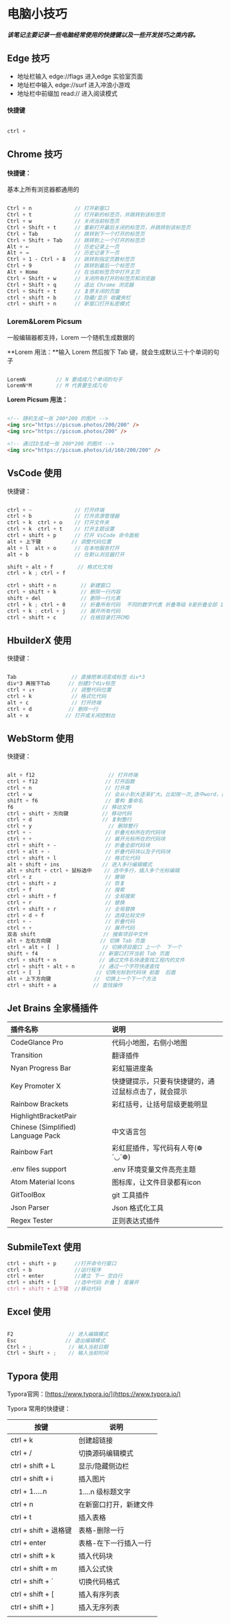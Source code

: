 # 电脑小技巧

##### 该笔记主要记录一些电脑经常使用的快捷键以及一些开发技巧之类内容。

## Edge 技巧

- 地址栏输入 edge://flags 进入edge 实验室页面
- 地址栏中输入 edge://surf 进入冲浪小游戏
- 地址栏中前缀加 read:// 进入阅读模式

#### 快捷键

```scss

ctrl + 

```



## Chrome 技巧

#### 快捷键： 

基本上所有浏览器都通用的

```scss

Ctrl + n              // 打开新窗口
Ctrl + t              // 打开新的标签页，并跳转到该标签页
Ctrl + w              // 关闭当前标签页
Ctrl + Shift + t      // 重新打开最后关闭的标签页，并跳转到该标签页
Ctrl + Tab            // 跳转到下一个打开的标签页
Ctrl + Shift + Tab    // 跳转到上一个打开的标签页
Alt + ←               // 历史记录上一页
Alt + →               // 历史记录下一页
Ctrl + 1 - Ctrl + 8   // 跳转到指定页数标签页
Ctrl + 9              // 跳转到最后一个标签页
Alt + Home            // 在当前标签页中打开主页
Ctrl + Shift + w      // 关闭所有打开的标签页和浏览器
Ctrl + Shift + q      // 退出 Chrome 浏览器
Ctrl + Shift + t      // 复原关闭的页面
ctrl + shift + b      // 隐藏/显示 收藏夹栏
ctrl + shift + n      // 新窗口打开私密模式

```

### Lorem&Lorem Picsum

一般编辑器都支持，Lorem 一个随机生成数据的



**Lorem 用法：**输入 Lorem 然后按下 Tab 键，就会生成默认三十个单词的句子

```scss

LoremN			// N 要成成几个单词的句子
LoremN*M		// M 代表要生成几句

```

**Lorem Picsum 用法：**

```html

<!-- 随机生成一张 200*200 的图片 -->
<img src="https://picsum.photos/200/200" />
<img src="https://picsum.photos/200" />

<!-- 通过ID生成一张 200*200 的图片 -->
<img src="https://picsum.photos/id/160/200/200" />

```



## VsCode 使用

快捷键：

``` scss

ctrl + ~              // 打开终端
ctrl + b              // 打开资源管理器
ctrl + k  ctrl + o    // 打开文件夹 
ctrl + k  ctrl + t    // 打开主题设置 
ctrl + shift + p      // 打开 VsCode 命令面板
alt + 上下键          // 调整代码位置 
alt + l  alt + o      // 在本地服务打开 
alt + b               // 在默认浏览器打开

shift + alt + f        // 格式化文档 
ctrl + k ; ctrl + f

ctrl + shift + n        // 新建窗口
ctrl + shift + k        // 删除一行内容
shift + del             // 删除一行元素
ctrl + k ; ctrl + 0     // 折叠所有代码  不同的数字代表 折叠等级 0是折叠全部 1是折叠第一级
ctrl + k ; ctrl + j     // 展开所有代码
ctrl + shift + c        // 在根目录打开CMD
```

## HbuilderX 使用

快捷键：

``` scss

Tab                  // 直接把单词变成标签 div*3
div*3 再按下Tab      // 创建3个div标签 
ctrl + ↓↑            // 调整代码位置
ctrl + k             // 格式化代码
alt + c              // 打开终端
ctrl + d            // 删除一行
alt + x            // 打开或关闭控制台

```

## WebStorm 使用

快捷键：

```scss

alt + f12                        // 打开终端
ctrl + f12                      // 打开函数
ctrl + n                        // 打开类
ctrl + w                        // 会从小到大逐渐扩大。比如按一次,选中word，按两次，选择表达式, 三次,整个函数
shift + f6                      // 重构 重命名
f6                             // 移动文件
ctrl + shift + 方向键           // 移动代码
ctrl + d                       // 复制整行
ctrl + y                         // 删除整行
ctrl + ‐                        // 折叠光标所在的代码块
ctrl + +                        // 展开光标所在的代码块
ctrl + shift + ‐                // 折叠全部代码块
ctrl + alt + ‐                  // 折叠代码块以及子代码块
ctrl + shift + l                // 格式化代码
alt + shift + ins              // 进入多行编辑模式
alt + shift + ctrl + 鼠标选中 	 // 选中多行，插入多个光标编辑
ctrl + z                        // 撤销
ctrl + shift + z                // 恢复
ctrl + f                        // 搜索
ctrl + shift + f                // 全局搜索
ctrl + r                        // 替换
ctrl + shift + r                // 全局替换
ctrl + d + f                    // 选择比较文件
ctrl + -                        // 折叠代码
ctrl + +                        // 展开代码
双击 shift                      // 搜索项目中文件
alt + 左右方向键                // 切换 Tab 页面
ctrl + alt + [  ]              // 切换项目窗口 上一个  下一个
shift + f4                    // 新窗口打开当前 Tab 页面
ctrl + shift + n              // 通过文件名快速查找工程内的文件
ctrl + shift + alt + n        // 通过一个字符快速查找
ctrl + [  ]                  // 切换光标到代码块 前面  后面
alt + 上下方向键              //　切换上一个下一个方法
ctrl + shift + a            // 查找操作

```

## Jet Brains 全家桶插件

| 插件名称                           | 说明                                                 |
| :--------------------------------- | :--------------------------------------------------- |
| CodeGlance Pro                     | 代码小地图，右侧小地图                               |
| Transition                         | 翻译插件                                             |
| Nyan Progress Bar                  | 彩虹猫进度条                                         |
| Key Promoter X                     | 快捷键提示，只要有快捷键的，通过鼠标点击了，就会提示 |
| Rainbow Brackets                   | 彩红括号，让括号层级更能明显                         |
| HighlightBracketPair               |                                                      |
| Chinese (Simplified) Language Pack | 中文语言包                                           |
| Rainbow Fart                       | 彩虹屁插件，写代码有人夸(❁´◡`❁)                      |
| .env files support                 | .env 环境变量文件高亮主题                            |
| Atom Material Icons                | 图标库，让文件目录都有icon                           |
| GitToolBox                         | git 工具插件                                         |
| Json Parser                        | Json 格式化工具                                      |
| Regex Tester                       | 正则表达式插件                                       |



## SubmileText 使用

```scss
ctrl + shift + p      //打开命令行窗口
ctrl + b              //运行程序
ctrl + enter          //建立 下一 空白行
ctrl + shift + [      //选中代码 折叠 ] 是展开
ctrl + shift + 上下键  //移动代码
```

## Excel 使用

```scss

F2                  // 进入编辑模式
Esc                // 退出编辑模式
Ctrl + ;            // 输入当前日期
Ctrl + Shift + ;    // 输入当前时间

```

## Typora 使用

Typora官网：[https://www.typora.io/](https://www.typora.io/)



Typora 常用的快捷键：

| 按键                  | 说明                   |
| --------------------- | ---------------------- |
| ctrl + k              | 创建超链接             |
| ctrl + /              | 切换源码编辑模式       |
| ctrl + shift + L      | 显示/隐藏侧边栏        |
| ctrl + shift + i      | 插入图片               |
| ctrl + 1.....n        | 1....n 级标题文字      |
| ctrl + n              | 在新窗口打开，新建文件 |
| ctrl + t              | 插入表格               |
| ctrl + shift + 退格键 | 表格-删除一行          |
| ctrl + enter          | 表格-在下一行插入一行  |
| ctrl + shift + k      | 插入代码块             |
| ctrl + shift + m      | 插入公式快             |
| ctrl + shift + `      | 切换代码格式           |
| ctrl + shift + [      | 插入有序列表           |
| ctrl + shift + ]      | 插入无序列表           |
|                       |                        |

